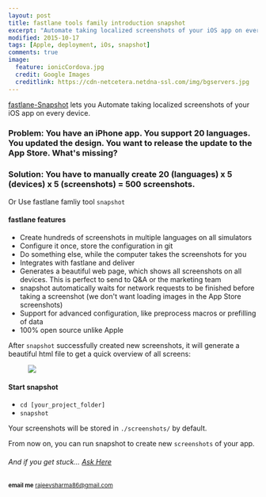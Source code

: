 ```yaml
---
layout: post
title: fastlane tools family introduction snapshot  
excerpt: "Automate taking localized screenshots of your iOS app on every device"
modified: 2015-10-17
tags: [Apple, deployment, iOs, snapshot]
comments: true
image:
  feature: ionicCordova.jpg
  credit: Google Images
  creditlink: https://cdn-netcetera.netdna-ssl.com/img/bgservers.jpg
---
```


[fastlane-Snapshot](!https://github.com/KrauseFx/snapshot) lets you Automate taking localized screenshots of your iOS app on every device. 

### Problem: You have an iPhone app. You support 20 languages. You updated the design. You want to release the update to the App Store. What's missing?

### Solution: You have to manually create 20 (languages) x 5 (devices) x 5 (screenshots) = 500 screenshots.

Or Use fastlane famliy tool `snapshot`

#### fastlane features


  *  Create hundreds of screenshots in multiple languages on all simulators
  *  Configure it once, store the configuration in git
  *  Do something else, while the computer takes the screenshots for you
  *  Integrates with fastlane and deliver
  *  Generates a beautiful web page, which shows all screenshots on all devices. This is perfect to send to Q&A or the marketing team
  *  snapshot automatically waits for network requests to be finished before taking a screenshot
     (we don't want loading images in the App Store screenshots)
  *  Support for advanced configuration, like preprocess macros or prefilling of data
  * 100% open source unlike Apple

After `snapshot` successfully created new screenshots, it will generate a beautiful html file to get a quick overview of all screens:

<figure>
	<img src="/images/snapshot.jpg">
</figure>


#### Start snapshot

  *  `cd [your_project_folder]`
  *  `snapshot`

Your screenshots will be stored in `./screenshots/` by default.

From now on, you can run snapshot to create new `screenshots` of your app.

######  And if you get stuck… [Ask Here](http://stackoverflow.com/)

<sup> <b>email me</b>  [rajeevsharma86@gmail.com](#myfootnote1)</sup>
